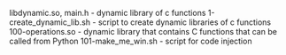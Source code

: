 libdynamic.so, main.h - dynamic library of c functions
1-create_dynamic_lib.sh - script to create dynamic libraries of c functions
100-operations.so - dynamic library that contains C functions that can be called from Python
101-make_me_win.sh - script for code injection
